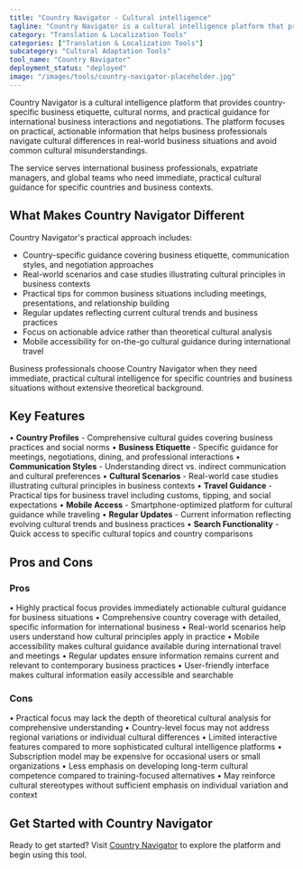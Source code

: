 ```yaml
---
title: "Country Navigator - Cultural intelligence"
tagline: "Country Navigator is a cultural intelligence platform that provides country-specific business etiquette, cultural norms, and practical guidance for international business interactions and negotiations..."
category: "Translation & Localization Tools"
categories: ["Translation & Localization Tools"]
subcategory: "Cultural Adaptation Tools"
tool_name: "Country Navigator"
deployment_status: "deployed"
image: "/images/tools/country-navigator-placeholder.jpg"
---
```


Country Navigator is a cultural intelligence platform that provides country-specific business etiquette, cultural norms, and practical guidance for international business interactions and negotiations. The platform focuses on practical, actionable information that helps business professionals navigate cultural differences in real-world business situations and avoid common cultural misunderstandings.

The service serves international business professionals, expatriate managers, and global teams who need immediate, practical cultural guidance for specific countries and business contexts.

## What Makes Country Navigator Different

Country Navigator's practical approach includes:
- Country-specific guidance covering business etiquette, communication styles, and negotiation approaches
- Real-world scenarios and case studies illustrating cultural principles in business contexts
- Practical tips for common business situations including meetings, presentations, and relationship building
- Regular updates reflecting current cultural trends and business practices
- Focus on actionable advice rather than theoretical cultural analysis
- Mobile accessibility for on-the-go cultural guidance during international travel

Business professionals choose Country Navigator when they need immediate, practical cultural intelligence for specific countries and business situations without extensive theoretical background.

## Key Features

• **Country Profiles** - Comprehensive cultural guides covering business practices and social norms
• **Business Etiquette** - Specific guidance for meetings, negotiations, dining, and professional interactions
• **Communication Styles** - Understanding direct vs. indirect communication and cultural preferences
• **Cultural Scenarios** - Real-world case studies illustrating cultural principles in business contexts
• **Travel Guidance** - Practical tips for business travel including customs, tipping, and social expectations
• **Mobile Access** - Smartphone-optimized platform for cultural guidance while traveling
• **Regular Updates** - Current information reflecting evolving cultural trends and business practices
• **Search Functionality** - Quick access to specific cultural topics and country comparisons

## Pros and Cons

### Pros
• Highly practical focus provides immediately actionable cultural guidance for business situations
• Comprehensive country coverage with detailed, specific information for international business
• Real-world scenarios help users understand how cultural principles apply in practice
• Mobile accessibility makes cultural guidance available during international travel and meetings
• Regular updates ensure information remains current and relevant to contemporary business practices
• User-friendly interface makes cultural information easily accessible and searchable

### Cons
• Practical focus may lack the depth of theoretical cultural analysis for comprehensive understanding
• Country-level focus may not address regional variations or individual cultural differences
• Limited interactive features compared to more sophisticated cultural intelligence platforms
• Subscription model may be expensive for occasional users or small organizations
• Less emphasis on developing long-term cultural competence compared to training-focused alternatives
• May reinforce cultural stereotypes without sufficient emphasis on individual variation and context

## Get Started with Country Navigator

Ready to get started? Visit [Country Navigator](https://countrynavigator.com/) to explore the platform and begin using this tool.